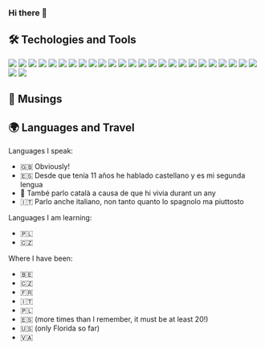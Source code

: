 ### Hi there 👋

## 🛠️ Techologies and Tools
![](https://img.shields.io/badge/library-d3-informational?style=flat&logo=D3.js&logoColor=F9A03C&color=2bbc8a)
![](https://img.shields.io/badge/platform-AWS-informational?style=flat&logo=Amazon-AWS&logoColor=232F3E&color=2bbc8a)
![](https://img.shields.io/badge/platform-GitHub-informational?style=flat&logo=github&logoColor=181717&color=2bbc8a)
![](https://img.shields.io/badge/tool-Git-informational?style=flat&logo=git&logoColor=F05032&color=2bbc8a)
![](https://img.shields.io/badge/language-Rust-informational?style=flat&logo=rust&logoColor=black&color=2bbc8a)
![](https://img.shields.io/badge/blog-DEV-informational?style=flat&logo=dev.to&logoColor=0A0A0A&color=2bbc8a)
![](https://img.shields.io/badge/tool-Codecov-informational?style=flat&logo=codecov&logoColor=F01F7A&color=2bbc8a)
![](https://img.shields.io/badge/language-TypeScript-informational?style=flat&logo=TypeScript&logoColor=007ACC&color=2bbc8a)
![](https://img.shields.io/badge/language-JavaScript-informational?style=flat&logo=JavaScript&logoColor=F7DF1E&color=2bbc8a)
![](https://img.shields.io/badge/library-jQuery-informational?style=flat&logo=jQuery&logoColor=0769AD&color=2bbc8a)
![](https://img.shields.io/badge/framework-React-informational?style=flat&logo=React&logoColor=61DAFB&color=2bbc8a)
![](https://img.shields.io/badge/tool-Node-informational?style=flat&logo=Node.js&logoColor=339933&color=2bbc8a)
![](https://img.shields.io/badge/platform-NPM-informational?style=flat&logo=NPM&logoColor=CB3837&color=2bbc8a)
![](https://img.shields.io/badge/tool-ESLint-informational?style=flat&logo=ESLint&logoColor=4B32C3&color=2bbc8a)
![](https://img.shields.io/badge/tool-Prettier-informational?style=flat&logo=Prettier&logoColor=F7B93E&color=2bbc8a)
![](https://img.shields.io/badge/tool-Webpack-informational?style=flat&logo=Webpack&logoColor=8DD6F9&color=2bbc8a)
![](https://img.shields.io/badge/design-Inkscape-informational?style=flat&logo=Inkscape&logoColor=black&color=2bbc8a)
![](https://img.shields.io/badge/design-SVG-informational?style=flat&logo=SVG&logoColor=FFB13B&color=2bbc8a)
![](https://img.shields.io/badge/tool-Travis%20CI-informational?style=flat&logo=Travis-CI&logoColor=3EAAAF&color=2bbc8a)
![](https://img.shields.io/badge/design-CSS3-informational?style=flat&logo=CSS3&logoColor=1572B6&color=2bbc8a)
![](https://img.shields.io/badge/design-Sass-informational?style=flat&logo=Sass&logoColor=CC6699&color=2bbc8a)
![](https://img.shields.io/badge/language-Python-informational?style=flat&logo=Python&logoColor=3776AB&color=2bbc8a)
![](https://img.shields.io/badge/language-R-informational?style=flat&logo=R&logoColor=276DC3&color=2bbc8a)
![](https://img.shields.io/badge/language-PHP-informational?style=flat&logo=PHP&logoColor=777BB4&color=2bbc8a)
![](https://img.shields.io/badge/language-Kotlin-informational?style=flat&logo=Kotlin&logoColor=0095D5&color=2bbc8a)
![](https://img.shields.io/badge/platform-Wordpress-informational?style=flat&logo=Wordpress&logoColor=21759B&color=2bbc8a)
![](https://img.shields.io/badge/tool-VS%20Code-informational?style=flat&logo=Visual-Studio-Code&logoColor=007ACC&color=2bbc8a)

## 📝 Musings

## 🌍 Languages and Travel
Languages I speak:
 - 🇬🇧 Obviously!
 - 🇪🇸 Desde que tenía 11 años he hablado castellano y es mi segunda lengua
 - 🏴󠁥󠁳󠁣󠁴󠁿 També parlo català a causa de que hi vivia durant un any
 - 🇮🇹 Parlo anche italiano, non tanto quanto lo spagnolo ma piuttosto

Languages I am learning:
 - 🇵🇱
 - 🇨🇿

Where I have been:
 - 🇧🇪
 - 🇨🇿
 - 🇫🇷
 - 🇮🇹
 - 🇵🇱
 - 🇪🇸 (more times than I remember, it must be at least 20!)
 - 🇺🇸 (only Florida so far)
 - 🇻🇦

<!--
**gavinsykes/gavinsykes** is a ✨ _special_ ✨ repository because its `README.md` (this file) appears on your GitHub profile.

Here are some ideas to get you started:

- 🔭 I’m currently working on ...
- 🌱 I’m currently learning ...
- 👯 I’m looking to collaborate on ...
- 🤔 I’m looking for help with ...
- 💬 Ask me about ...
- 📫 How to reach me: ...
- 😄 Pronouns: ...
- ⚡ Fun fact: ...
-->
